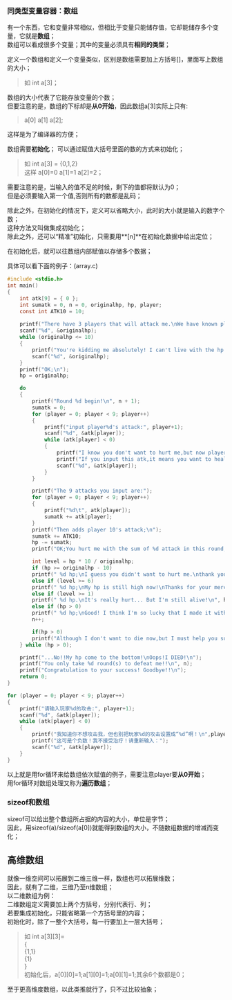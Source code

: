 ### 同类型变量容器：数组
有一个东西，它和变量非常相似，但相比于变量只能储存值，它却能储存多个变量，它就是**数组**；  
数组可以看成很多个变量；其中的变量必须具有**相同的类型**；

定义一个数组和定义一个变量类似，区别是数组需要加上方括号[]，里面写上数组的大小；
>如 int a[3]；

数组的大小代表了它能存放变量的个数；  
但要注意的是，数组的下标却是**从0开始**，因此数组a[3]实际上只有:
>a[0] a[1] a[2];  

这样是为了编译器的方便；

数组需要**初始化**；
可以通过赋值大括号里面的数的方式来初始化；
>如 int a[3] = {0,1,2}  
这样 a[0]=0 a[1]=1 a[2]=2；

需要注意的是，当输入的值不足的时候，剩下的值都将默认为0；  
但是必须要输入第一个值,否则所有的数都是乱码；

除此之外，在初始化的情况下，定义可以省略大小，此时的大小就是输入的数字个数；  
这种方法又叫做集成初始化；  
除此之外，还可以“精准”初始化，只需要用**[n]**在初始化数据中给出定位；

在初始化后，就可以往数组内部赋值以存储多个数据；

具体可以看下面的例子：(array.c)
```c
#include <stdio.h>
int main()
{
	int atk[9] = { 0 };
	int sumatk = 0, n = 0, originalhp, hp, player;
	const int ATK10 = 10;
	
	printf("There have 3 players that will attack me.\nWe have known player3's attack is 10.\n\ninput my hp:");
	scanf("%d", &originalhp);
	while (originalhp <= 10)
	{
		printf("You're kidding me absolutely! I can't live with the hp of %d!!\nPlease input it again:", originalhp);
		scanf("%d", &originalhp);
	}
	printf("OK;\n");
	hp = originalhp;

	do
	{
		printf("Round %d begin!\n", n + 1);
		sumatk = 0;
		for (player = 0; player < 9; player++)
		{
			printf("input player%d's attack:", player+1);
			scanf("%d", &atk[player]);
			while (atk[player] < 0)
			{
				printf("I know you don't want to hurt me,but now player %d's attack %d is too ABNORMAL!\n",player+1 ,atk[player]);
				printf("If you input this atk,it means you want to heal me!I refuse it!!\nPlease input it again:");
				scanf("%d", &atk[player]);
			}
		}

		printf("The 9 attacks you input are:");
		for (player = 0; player < 9; player++)
		{
			printf("%d\t", atk[player]);
			sumatk += atk[player];
		}
		printf("Then adds player 10's attack;\n");
		sumatk += ATK10;
		hp -= sumatk;
		printf("OK;You hurt me with the sum of %d attack in this round;\nNow I only have", sumatk);

		int level = hp * 10 / originalhp;
		if (hp >= originalhp - 10)
		printf(" %d hp;\nI guess you didn't want to hurt me.\nthank you very much!\n", hp);
		else if (level >= 6)
		printf(" %d hp;\nMy hp is still high now!\nThanks for your mercy!\n", hp);
		else if (level >= 1)
		printf(" %d hp.\nIt's really hurt... But I'm still alive!\n", hp);
		else if (hp > 0)
		printf(" %d hp;\nGood! I think I'm so lucky that I made it with such few hp!\n", hp);
		n++;

		if(hp > 0)
		printf("Although I don't want to die now,but I must help you succeed!\nKeep attacking!\n\n");
	} while (hp > 0);

	printf("...No!!My hp come to the bottom!\nOops!I DIED!\n");
	printf("You only take %d round(s) to defeat me!!\n", n);	
	printf("Congratulation to your success! Goodbye!!\n");
	return 0;
}
```

```c
for (player = 0; player < 9; player++)
{
    printf("请输入玩家%d的攻击:", player+1);
    scanf("%d", &atk[player]);
    while (atk[player] < 0)
    {
        printf("我知道你不想攻击我，但也别把玩家%d的攻击设置成“%d”啊！\n",player+1 ,atk[player]);
        printf("这可是个负数！我不接受治疗！请重新输入：");
        scanf("%d", &atk[player]);
    }
}
```
以上就是用for循环来给数组依次赋值的例子，需要注意player要**从0开始**；  
用for循环对数组处理又称为**遍历数组**；

### sizeof和数组
sizeof可以给出整个数组所占据的内容的大小，单位是字节；  
因此，用sizeof(a)/sizeof(a[0])就能得到数组的大小，不随数组数据的增减而变化；

## 高维数组
就像一维空间可以拓展到二维三维一样，数组也可以拓展维数；  
因此，就有了二维，三维乃至n维数组；  
以二维数组为例：  
二维数组定义需要加上两个方括号，分别代表行、列；  
若要集成初始化，只能省略第一个方括号里的内容；  
初始化时，除了一整个大括号，每一行要加上一层大括号；  
>如 int a[3][3]=  
{  
{1,1}  
{1}  
}  
初始化后，a[0][0]=1;a[1][0]=1;a[0][1]=1;其余6个数都是0； 
 
至于更高维度数组，以此类推就行了，只不过比较抽象；